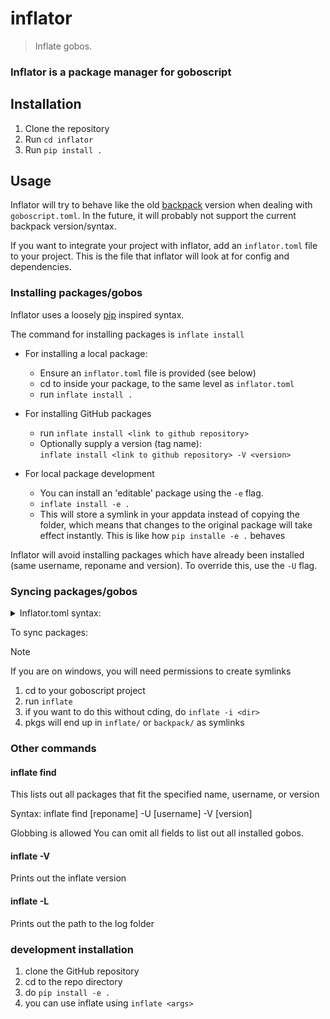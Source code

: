 # inflator

> Inflate gobos.

### Inflator is a package manager for goboscript

## Installation

1. Clone the repository
2. Run `cd inflator`
3. Run `pip install .`

## Usage

Inflator will try to behave like the old [backpack](https://github.com/aspizu/backpack) version when dealing
with `goboscript.toml`.
In the future, it will probably not support the current backpack version/syntax.

If you want to integrate your project with inflator, add an `inflator.toml` file to your project.
This is the file that inflator will look at for config and dependencies.

### Installing packages/gobos

Inflator uses a loosely [pip](https://github.com/pypa/pip) inspired syntax.

The command for installing packages is  `inflate install`

- For installing a local package:
    - Ensure an `inflator.toml` file is provided (see below)
    - cd to inside your package, to the same level as `inflator.toml`
    - run `inflate install .`

- For installing GitHub packages
    - run `inflate install <link to github repository>`
    - Optionally supply a version (tag name):<br>
      `inflate install <link to github repository> -V <version>`

- For local package development
    - You can install an 'editable' package using the `-e` flag.
    - `inflate install -e .`
    - This will store a symlink in your appdata instead of copying the folder, which means that changes to the original
      package will take effect instantly. This is like how `pip installe -e .` behaves

Inflator will avoid installing packages which have already been installed (same username, reponame and version).
To override this, use the `-U` flag.

### Syncing packages/gobos

<details><summary>
Inflator.toml syntax:
</summary>

```toml
# These 3 are used for local installating of a package.
# They are only needed if you are making your own package.
# `username` is only needed to keep locally installed packages linked to a specific user.
# But it is recommended to always include your username here
name = "<name of your package, e.g. 'projectenv'>"
version = "<version string, e.g. v0.0.0>"
username = "<Your username, e.g. FAReTek1>"

[dependencies]
# This is used by any project that has dependencies
# Use a package by relative path
vec2 = "../vec2"

# use an existing installed package
# WARNING: This will NOT work with inflate install!
# This assumes that you have already INSTALLED a package named `quat`
# e.g. from GitHub, or locally
quat = "quat"

# Use a GitHub repository
geo2d = "https://github.com/FAReTek1/geo2d"

# Use a GitHub repository with a version.
# Version numbers also work with globbing
geo2d_v7 = ["https://github.com/FAReTek1/geo2d", "v*.*.7"]

# Use an INSTALLED package with a version
# These version nums can also be globbed
penv-inf = ["projectenv-inflated", "v0.0.2"]

# Use an INSTALLED package with a version and specify a username
penv-inf = ["projectenv-inflated", "v0.0.2", "faretek1"]
```

If you are creating a package, do not include dependencies which rely on something already being installed
(because inflator will try to evaluate them when trying to install your package, and will not be able to find their
source)

</details>

To sync packages:
> [!NOTE]
> If you are on windows, you will need permissions to create symlinks

1. cd to your goboscript project
2. run `inflate`
3. if you want to do this without cding, do `inflate -i <dir>`
4. pkgs will end up in `inflate/` or `backpack/` as symlinks

### Other commands
#### inflate find
This lists out all packages that fit the specified name, username, or version

Syntax:
inflate find [reponame] -U [username] -V [version]

Globbing is allowed
You can omit all fields to list out all installed gobos.

#### inflate -V
Prints out the inflate version

#### inflate -L
Prints out the path to the log folder

### development installation

1. clone the GitHub repository
2. cd to the repo directory
3. do `pip install -e .`
4. you can use inflate using `inflate <args>`
